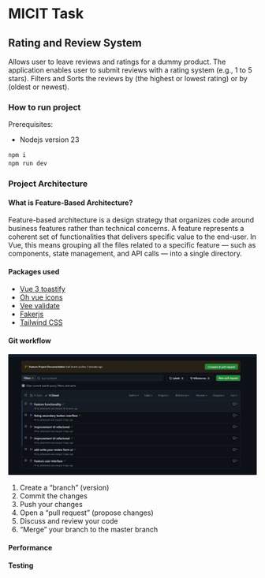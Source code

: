 # MICIT Task

## Rating and Review System

Allows user to leave reviews and ratings for a dummy product.
The application enables user to submit reviews with a rating system (e.g., 1 to 5 stars).
Filters and Sorts the reviews by (the highest or lowest rating) or by (oldest or newest).

### How to run project

Prerequisites:

- Nodejs version 23

```bash
npm i
npm run dev
```

### Project Architecture

#### What is Feature-Based Architecture?

Feature-based architecture is a design strategy that organizes code around business features rather than technical concerns. A feature represents a coherent set of functionalities that delivers specific value to the end-user. In Vue, this means grouping all the files related to a specific feature — such as components, state management, and API calls — into a single directory.

#### Packages used

- [Vue 3 toastify](https://github.com/jerrywu001/vue3-toastify)
- [Oh vue icons](https://github.com/Renovamen/oh-vue-icons)
- [Vee validate](https://vee-validate.logaretm.com/v4/)
- [Fakerjs](https://github.com/faker-js/faker)
- [Tailwind CSS](https://github.com/tailwindlabs/tailwindcss)

#### Git workflow

![alt](/readme/git-workflow.png)

1. Create a “branch” (version)
2. Commit the changes
3. Push your changes
4. Open a “pull request” (propose changes)
5. Discuss and review your code
6. “Merge” your branch to the master branch


#### Performance

#### Testing